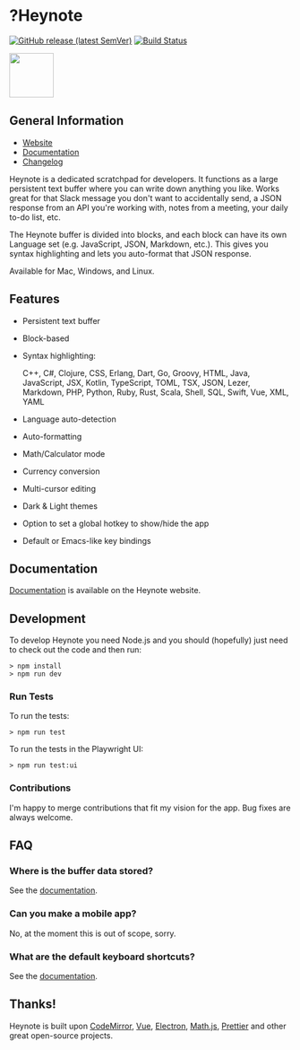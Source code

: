 # ?Heynote

[![GitHub release (latest SemVer)](https://img.shields.io/github/v/release/heyman/heynote)](https://github.com/heyman/heynote/releases)
[![Build Status](https://github.com/heyman/heynote/workflows/Tests/badge.svg)](https://github.com/heyman/heynote/actions?query=workflow%3ATests)

<img src="https://heynote.com/img/logo.png" style="width:79px;">

## General Information

- [Website](https://heynote.com)
- [Documentation](https://heynote.com/docs/)
- [Changelog](https://heynote.com/docs/changelog/)

Heynote is a dedicated scratchpad for developers. It functions as a large persistent text buffer where you can write down anything you like. Works great for that Slack message you don't want to accidentally send, a JSON response from an API you're working with, notes from a meeting, your daily to-do list, etc. 

The Heynote buffer is divided into blocks, and each block can have its own Language set (e.g. JavaScript, JSON, Markdown, etc.). This gives you syntax highlighting and lets you auto-format that JSON response.

Available for Mac, Windows, and Linux.

## Features

-   Persistent text buffer
-   Block-based
-   Syntax highlighting:

    C++, C#, Clojure, CSS, Erlang, Dart, Go, Groovy, HTML, Java, JavaScript, JSX, Kotlin, TypeScript, TOML, TSX, JSON, Lezer, Markdown, PHP, Python, Ruby, Rust, Scala, Shell, SQL, Swift, Vue, XML, YAML
    
-   Language auto-detection
-   Auto-formatting
-   Math/Calculator mode
-   Currency conversion
-   Multi-cursor editing
-   Dark & Light themes
-   Option to set a global hotkey to show/hide the app
-   Default or Emacs-like key bindings


## Documentation

[Documentation](https://heynote.com/docs/) is available on the Heynote website.

## Development

To develop Heynote you need Node.js and you should (hopefully) just need to check out the code and then run:

```
> npm install
> npm run dev
```

### Run Tests

To run the tests:

```
> npm run test
```

To run the tests in the Playwright UI:

```
> npm run test:ui
```


### Contributions

I'm happy to merge contributions that fit my vision for the app. Bug fixes are always welcome. 


## FAQ

### Where is the buffer data stored?

See the [documentation](https://heynote.com/docs/#user-content-the-notes-library).

### Can you make a mobile app?

No, at the moment this is out of scope, sorry.

### What are the default keyboard shortcuts?

See the [documentation](https://heynote.com/docs/#user-content-default-key-bindings).

## Thanks!

Heynote is built upon [CodeMirror](https://codemirror.net/), [Vue](https://vuejs.org/), [Electron](https://www.electronjs.org/), [Math.js](https://mathjs.org/), [Prettier](https://prettier.io/) and other great open-source projects.

